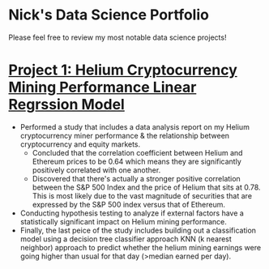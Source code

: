 # Nick's Data Science Portfolio
Please feel free to review my most notable data science projects!

# [Project 1: Helium Cryptocurrency Mining Performance Linear Regrssion Model](https://github.com/NMcVayZag/Helium-Cryptocurreny-Project)
 - Performed a study that includes a data analysis report on my Helium cryptocurrency miner performance & the relationship between cryptocurrency and equity markets.
      - Concluded that the correlation coefficient between Helium and Ethereum prices to be 0.64 which means they are significantly positively correlated with one another.
      - Discovered that there's actually a stronger positive correlation between the S&P 500 Index and the price of Helium that sits at 0.78. This is most likely due to the vast magnitude of securities that are expressed by the S&P 500 index versus that of Ethereum.
 - Conducting hypothesis testing to analyze if external factors have a statistically significant impact on Helium mining performance.
 - Finally, the last peice of the study includes building out a classification model using a decision tree classifier approach KNN (k nearest neighbor) approach to predict whether the helium mining earnings were going higher than usual for that day (>median earned per day).
